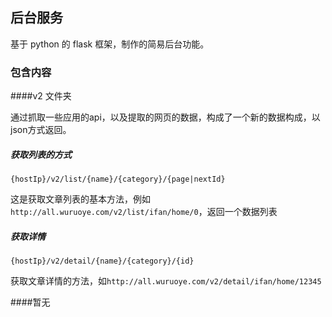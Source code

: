 ## 后台服务

基于 python 的 flask 框架，制作的简易后台功能。

### 包含内容

####v2 文件夹

通过抓取一些应用的api，以及提取的网页的数据，构成了一个新的数据构成，以json方式返回。

##### 获取列表的方式

`{hostIp}/v2/list/{name}/{category}/{page|nextId}`

这是获取文章列表的基本方法，例如`http://all.wuruoye.com/v2/list/ifan/home/0`，返回一个数据列表

##### 获取详情

`{hostIp}/v2/detail/{name}/{category}/{id}`

获取文章详情的方法，如`http://all.wuruoye.com/v2/detail/ifan/home/12345`

####暂无